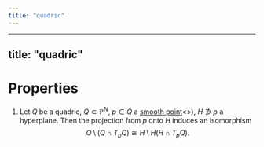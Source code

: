 ```yaml
---
title: "quadric"
---
```


---
title: "quadric"
---

# Properties
1. Let $Q$ be a quadric, $Q\subset\mathbb{P}^N$, $p\in Q$ a [smooth point]()<>), $H\not\ni p$ a hyperplane. Then the projection from $p$ onto $H$ induces an isomorphism $$Q\setminus (Q\cap T_p Q)\cong H\setminus H(H\cap T_p Q).$$
